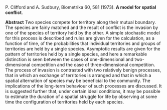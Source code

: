 P. Clifford and A. Sudbury, Biometrika 60, 581 (1973).  **A model  for spatial conflict**.

**Abstract**
Two species compete for territory along their mutual boundary. The species are fairly matched and the result of conflict is the invasion by one of the species of territory held by the other. A simple stochastic model for this process is described and rules are given for the calculation, as a function of time, of the probabilities that individual territories and groups of territories are held by a single species. Asymptotic results are given for the pattern of territories held by a single species, and here a remarkable distinction is seen between the cases of one-dimensional and two-dimensional competition and the case of three-dimensional competition. The process of invasion is contrasted with two relatively benign processes, that in which an exchange of territories is arranged and that in which a spatial alternation of species may be beneficial to the community. The implications of the long-term behaviour of such processes are discussed. It is suggested further that, under certain ideal conditions, it may be possible to estimate the duration of a spatial struggle for life by observing at some time the configuration of territories held by each species.